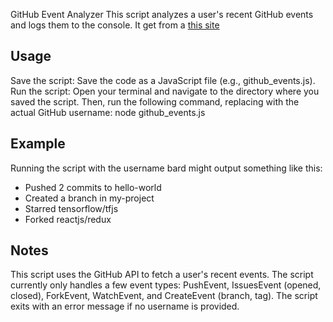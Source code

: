 GitHub Event Analyzer
This script analyzes a user's recent GitHub events and logs them to the console. It get from a [this site](https://roadmap.sh/projects/github-user-activity)


## Usage

Save the script: Save the code as a JavaScript file (e.g., github_events.js).
Run the script: Open your terminal and navigate to the directory where you saved the script. Then, run the following command, replacing <username> with the actual GitHub username:
node github_events.js <username>
## Example

Running the script with the username bard might output something like this:

- Pushed 2 commits to hello-world
- Created a branch in my-project
- Starred tensorflow/tfjs
- Forked reactjs/redux
## Notes

This script uses the GitHub API to fetch a user's recent events.
The script currently only handles a few event types: PushEvent, IssuesEvent (opened, closed), ForkEvent, WatchEvent, and CreateEvent (branch, tag).
The script exits with an error message if no username is provided.
